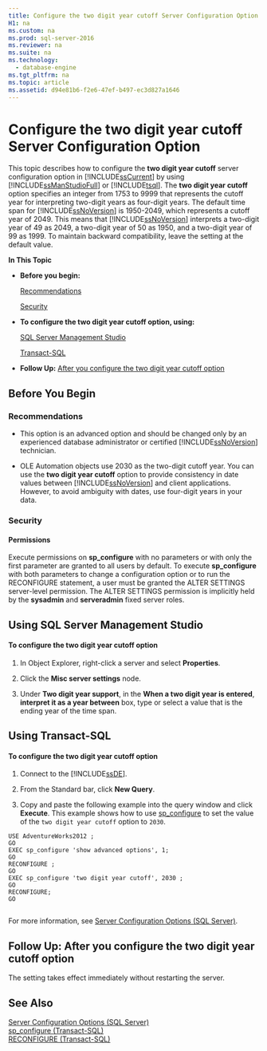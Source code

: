 ```yaml
---
title: Configure the two digit year cutoff Server Configuration Option
H1: na
ms.custom: na
ms.prod: sql-server-2016
ms.reviewer: na
ms.suite: na
ms.technology: 
  - database-engine
ms.tgt_pltfrm: na
ms.topic: article
ms.assetid: d94e81b6-f2e6-47ef-b497-ec3d827a1646
---
```

# Configure the two digit year cutoff Server Configuration Option
  This topic describes how to configure the **two digit year cutoff** server configuration option in [!INCLUDE[ssCurrent](../../Topics/TopicNameContainA/includes/ssCurrent_md.md)] by using [!INCLUDE[ssManStudioFull](../../Topics/TopicNameContainA/includes/ssManStudioFull_md.md)] or [!INCLUDE[tsql](../../Topics/TopicNameContainA/includes/tsql_md.md)]. The **two digit year cutoff** option specifies an integer from 1753 to 9999 that represents the cutoff year for interpreting two-digit years as four-digit years. The default time span for [!INCLUDE[ssNoVersion](../../Topics/TopicNameContainA/includes/ssNoVersion_md.md)] is 1950-2049, which represents a cutoff year of 2049. This means that [!INCLUDE[ssNoVersion](../../Topics/TopicNameContainA/includes/ssNoVersion_md.md)] interprets a two-digit year of 49 as 2049, a two-digit year of 50 as 1950, and a two-digit year of 99 as 1999. To maintain backward compatibility, leave the setting at the default value.  
  
 **In This Topic**  
  
-   **Before you begin:**  
  
     [Recommendations](#Recommendations)  
  
     [Security](#Security)  
  
-   **To configure the two digit year cutoff option, using:**  
  
     [SQL Server Management Studio](#SSMSProcedure)  
  
     [Transact-SQL](#TsqlProcedure)  
  
-   **Follow Up:**  [After you configure the two digit year cutoff option](#FollowUp)  
  
##  <a name="BeforeYouBegin"></a> Before You Begin  
  
###  <a name="Recommendations"></a> Recommendations  
  
-   This option is an advanced option and should be changed only by an experienced database administrator or certified [!INCLUDE[ssNoVersion](../../Topics/TopicNameContainA/includes/ssNoVersion_md.md)] technician.  
  
-   OLE Automation objects use 2030 as the two-digit cutoff year. You can use the **two digit year cutoff** option to provide consistency in date values between [!INCLUDE[ssNoVersion](../../Topics/TopicNameContainA/includes/ssNoVersion_md.md)] and client applications. However, to avoid ambiguity with dates, use four-digit years in your data.  
  
###  <a name="Security"></a> Security  
  
####  <a name="Permissions"></a> Permissions  
 Execute permissions on **sp_configure** with no parameters or with only the first parameter are granted to all users by default. To execute **sp_configure** with both parameters to change a configuration option or to run the RECONFIGURE statement, a user must be granted the ALTER SETTINGS server-level permission. The ALTER SETTINGS permission is implicitly held by the **sysadmin** and **serveradmin** fixed server roles.  
  
##  <a name="SSMSProcedure"></a> Using SQL Server Management Studio  
  
#### To configure the two digit year cutoff option  
  
1.  In Object Explorer, right-click a server and select **Properties**.  
  
2.  Click the **Misc server settings** node.  
  
3.  Under **Two digit year support**, in the **When a two digit year is entered**, **interpret it as a year between** box, type or select a value that is the ending year of the time span.  
  
##  <a name="TsqlProcedure"></a> Using Transact-SQL  
  
#### To configure the two digit year cutoff option  
  
1.  Connect to the [!INCLUDE[ssDE](../../Topics/TopicNameContainA/includes/ssDE_md.md)].  
  
2.  From the Standard bar, click **New Query**.  
  
3.  Copy and paste the following example into the query window and click **Execute**. This example shows how to use [sp_configure](../Topic/sp_configure%20\(Transact-SQL\).md) to set the value of the `two digit year cutoff` option to `2030`.  
  
```tsql  
USE AdventureWorks2012 ;  
GO  
EXEC sp_configure 'show advanced options', 1;  
GO  
RECONFIGURE ;  
GO  
EXEC sp_configure 'two digit year cutoff', 2030 ;  
GO  
RECONFIGURE;  
GO  
  
```  
  
 For more information, see [Server Configuration Options &#40;SQL Server&#41;](../../Topics/TopicNameNotContainA/Server-Configuration-Options--SQL-Server-.md).  
  
##  <a name="FollowUp"></a> Follow Up: After you configure the two digit year cutoff option  
 The setting takes effect immediately without restarting the server.  
  
## See Also  
 [Server Configuration Options &#40;SQL Server&#41;](../../Topics/TopicNameNotContainA/Server-Configuration-Options--SQL-Server-.md)   
 [sp_configure &#40;Transact-SQL&#41;](../Topic/sp_configure%20\(Transact-SQL\).md)   
 [RECONFIGURE &#40;Transact-SQL&#41;](../Topic/RECONFIGURE%20\(Transact-SQL\).md)  
  
  